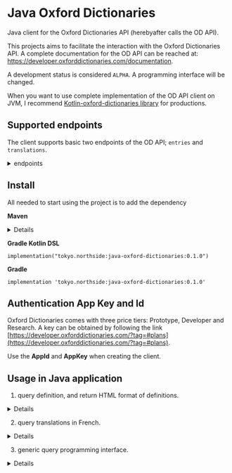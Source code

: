 # Java Oxford Dictionaries

Java client for the Oxford Dictionaries API (herebyafter calls the OD API).

This projects aims to facilitate the interaction with the Oxford Dictionaries API.
A complete documentation for the OD API can be reached at:
https://developer.oxforddictionaries.com/documentation.

A development status is considered `ALPHA`.
A programming interface will be changed.

When you want to use complete implementation of the OD API client on JVM,
I recommend [Kotlin-oxford-dictionaries library](https://search.maven.org/artifact/com.github.sparkmuse/kotlin-oxford-dictionaries) 
for productions.

## Supported endpoints

The client supports basic two endpoints of the OD API; `entries` and `translations`.

<details>
<summary>endpoints</summary>
<p>

| Api                                                                              	| Supported? 	|
|----------------------------------------------------------------------------------	|:----------:	|
| /api/v2/entries/{source_lang}/{word_id}:                                         	|      ✅     	|
| /api/v2/lemmas/{source_lang}/{word_id}:                                          	|           	|
| /api/v2/translations/{source_lang_translate}/{target_lang_translate}/{word_id}:  	|      ✅     	|
| /api/v2/thesaurus/{lang}/{word_id}:                                              	|            	|
| /api/v2/sentences/{source_lang}/{word_id}:                                       	|           	|
| /api/v2/words/{source_lang}:                                                     	|           	|
| /api/v2/inflections/{source_lang}/{word_id}:                                    	|           	|
| __Search__                                                                      	|            	|
| /api/v2/search/translations/{source_lang_search}/{target_lang_search}:           	|           	|
| /api/v2/search/{source_lang}:                                                    	|           	|
| /api/v2/search/thesaurus/{source_lang}                                           	|           	|
| __Utility__                                                                      	|            	|
| /api/v2/domains/{source_lang}:                                                   	|           	|
| /api/v2/domains/{source_lang_domains}/{target_lang_domains}:                     	|           	|
| /api/v2/fields:                                                                  	|           	|
| /api/v2/fields/{endpoint}:                                                       	|           	|
| /api/v2/filters:                                                                 	|           	|
| /api/v2/filters/{endpoint}:                                                      	|           	|
| /api/v2/grammaticalFeatures/{source_lang}:                                       	|           	|
| /api/v2/grammaticalFeatures/{source_lang_grammatical}/{target_lang_grammatical}: 	|           	|
| /api/v2/languages:                                                               	|           	|
| /api/v2/lexicalCategories/{source_lang}:                                         	|           	|
| /api/v2/lexicalCategories/{source_lang_lexical}/{target_lang_lexical}:           	|           	|
| /api/v2/registers/{source_lang}:                                                 	|           	|
| /api/v2/registers/{source_lang_registers}/{target_lang_registers}:               	|           	|

</p>
</details>

## Install

All needed to start using the project is to add the dependency

**Maven**
<details><p>

```xml
<dependency>
  <groupId>tokyo.northside</groupId>
  <artifactId>java-oxford-dictionaries</artifactId>
  <version>0.1.0</version>
</dependency>
```

</p></details>

**Gradle Kotlin DSL**
```console
implementation("tokyo.northside:java-oxford-dictionaries:0.1.0")
```

**Gradle**
```console
implementation 'tokyo.northside:java-oxford-dictionaries:0.1.0'
```

## Authentication App Key and Id

Oxford Dictionaries comes with three price tiers: Prototype, Developer and Research. A key can be obtained by following
the link [https://developer.oxforddictionaries.com/?tag=#plans](https://developer.oxforddictionaries.com/?tag=#plans).

Use the **AppId** and **AppKey**  when creating the client.

## Usage in Java application

1. query definition, and return HTML format of definitions.

<details>
<p>

```java
class Main {
 public static String getDefinitions() {
  String appId = System.getenv("APP_ID");
  String appKey = System.getenv("APP_KEY");
  String baseUrl = "https://od-api.oxforddictionaries.com/api/v2";
  String lang = "en-gb";
  boolean strictMatch = false;
  String word = "ace";
  //
  OxfordClient oxfordClient = new OxfordClient(appId, appKey, baseUrl);
  List<Result> results = oxfordClient.getEntries(word, lang, strictMatch);
  //
  Result result = results.get(0);
  assert(result.getId().equals(word));
  //
  StringBuilder sb = new StringBuilder();
  List<LexicalEntry> lexicalEntries = result.getLExicalEntries();
  String title = lexicalEntry.getText();
  sb.append("<h3>").append(title).append("</h3>");
  for (LexicalEntry lexicalEntry: lexicalEntries) {
   sb.append("<ol>");
   for (Entry entry : lexicalEntry.getEntries()) {
    for (Sense sense : entry.getSenses()) {
     if (sense.getDefinitions() == null) {
      continue;
     }
     for (String text : sense.getDefinitions()) {
      sb.append("<li>").append(text).append("</li>");
     }
    }
   }
   sb.append("</ol>");
  }
  return sb.toString();
 }
}
```

</p></details>

2. query translations in French.

<details>
<p>

```java
import java.util.ArrayList;

class Main {
 public static List<String> getTranslations() {
  String appId = System.getenv("APP_ID");
  String appKey = System.getenv("APP_KEY");
  String baseUrl = "https://od-api.oxforddictionaries.com/api/v2";
  String source = "en-gb";
  String target = "fr";
  String word = "ace";
  //
  OxfordClient oxfordClient = new OxfordClient(appId, appKey, baseUrl);
  List<Result> results = oxfordClient.getTranslations(word, source, target);
  //
  Result result = results.get(0);
  assert (result.getId().equals(word));
  //
  List<LexialEntry> lexicalEntries = result.getLexicalEntries();
  List<Entry> entries = lexicalEntries.get(0).getEntries();
  List<Sense> senses = entries.get(0).getSenses();
  List<Translation> translations = senses.get(0).getTranslations();
  //
  List<String> out = new ArrayList<>();
  for (Translation translation : translations) {
        out.add(translation.getText());
  }
  return out;
 }
}
```

</p>
</details>

3. generic query programming interface.

<details><p>

```java
class Main {
    public static void main() {
        OxfordClient oxfordClient = new OxfordClient(appId, appKey, baseUrl);
        RequestFactory f = new RequestFactory(appId, appKey, baseUrl);
        f.setQueryWord("ace");
        List<Result> results = oxfordClient.query(f.getURL(), f.getHeader());
    }
}
```

</p></details>